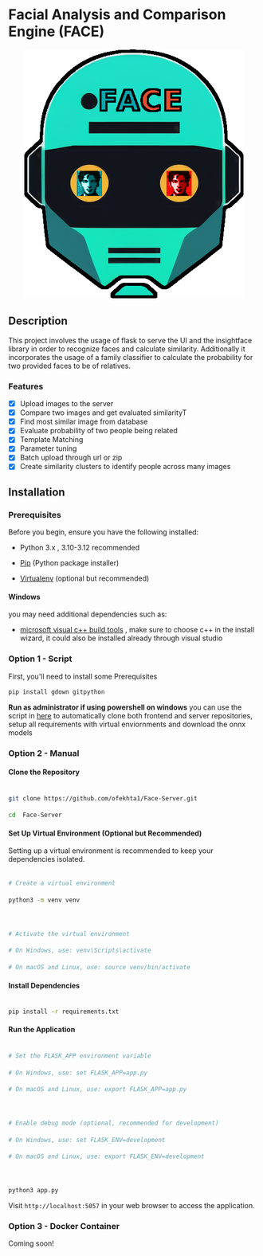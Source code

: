 
  

# Facial Analysis and Comparison Engine (FACE)

<p align="center">
  <img src="assets/logo_face.png" />
</p>


  

## Description

This project involves the usage of flask to serve the UI and the insightface library in order to recognize faces and calculate similarity.
Additionally it incorporates the usage of a family classifier to calculate the probability for two provided faces to be of relatives.
  

### Features

- [x] Upload images to the server
- [x] Compare two images and get evaluated similarityT
- [x] Find most similar image from database
- [x] Evaluate probability of two people being related
- [x] Template Matching
- [x] Parameter tuning
- [x] Batch upload through url or zip
- [x] Create similarity clusters to identify people across many images

## Installation

### Prerequisites

Before you begin, ensure you have the following installed:

- Python 3.x , 3.10-3.12 recommended

- [Pip](https://pip.pypa.io/en/stable/installation/) (Python package installer)

- [Virtualenv](https://virtualenv.pypa.io/en/latest/installation.html) (optional but recommended)

#### Windows
you may need additional dependencies such as:
- [microsoft visual c++ build tools](https://visualstudio.microsoft.com/visual-cpp-build-tools/) , make sure to choose c++ in the install wizard, it could also be installed already through visual studio

### Option 1 - Script
First, you'll need to install some Prerequisites
```bash
pip install gdown gitpython
```
  **Run as administrator if using powershell on windows**
you can use the script in [here](assets/install.py) to automatically clone both frontend and server repositories, setup all requirements with virtual enviornments and download the onnx models
### Option 2 - Manual
#### Clone the Repository

```bash

git clone https://github.com/ofekhta1/Face-Server.git

cd  Face-Server

```

  

#### Set Up Virtual Environment (Optional but Recommended)

  

Setting up a virtual environment is recommended to keep your dependencies isolated.

  
  

```bash

# Create a virtual environment

python3 -m venv venv

  

# Activate the virtual environment

# On Windows, use: venv\Scripts\activate

# On macOS and Linux, use: source venv/bin/activate

```

#### Install Dependencies

```bash

pip install -r requirements.txt

```

#### Run the Application

```bash

# Set the FLASK_APP environment variable

# On Windows, use: set FLASK_APP=app.py

# On macOS and Linux, use: export FLASK_APP=app.py

  

# Enable debug mode (optional, recommended for development)

# On Windows, use: set FLASK_ENV=development

# On macOS and Linux, use: export FLASK_ENV=development

  

python3 app.py

```

Visit `http://localhost:5057` in your web browser to access the application.

### Option 3 - Docker Container
Coming soon!